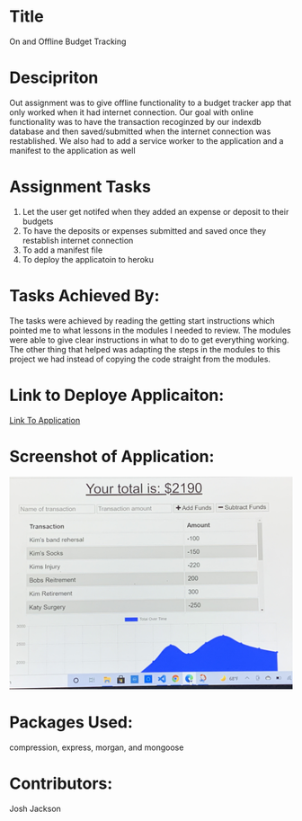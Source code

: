 # Title
On and Offline Budget Tracking

# Descipriton
Out assignment was to give offline functionality to a budget tracker app that only worked when it had internet connection. Our goal with online functionality was to have the transaction recoginzed by our indexdb database and then saved/submitted when the internet connection was restablished. We also had to add a service worker to the application and a manifest to the application as well

# Assignment Tasks
1. Let the user get notifed when they added an expense or deposit to their budgets
2. To have the deposits or expenses submitted and saved once they restablish internet connection
3. To add a manifest file
4. To deploy the applicatoin to heroku

# Tasks Achieved By:
The tasks were achieved by reading the getting start instructions which pointed me to what lessons in the modules I needed to review. The modules were able to give clear instructions in what to do to get everything working. The other thing that helped was adapting the steps in the modules to this project we had instead of copying the code straight from the modules.

# Link to Deploye Applicaiton:
<a href="https://limitless-hollows-50105.herokuapp.com/">Link To Application</a>

# Screenshot of Application:
<img src="./public/images/IMG-1152.jpg" alt="Screenshot of Website" />

# Packages Used:
compression, express, morgan, and mongoose

# Contributors:
Josh Jackson